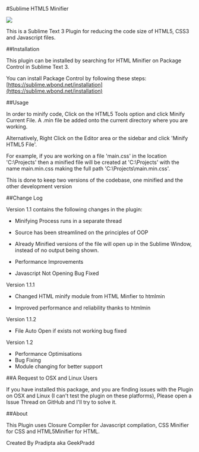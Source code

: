 #Sublime HTML5 Minifier

<a href="https://packagecontrol.io/packages/HTML%20Minifier"><img src="https://packagecontrol.herokuapp.com/downloads/HTML%20Minifier.svg"></a>

This is a Sublime Text 3 Plugin for reducing the code size of HTML5, CSS3 and Javascript files. 

##Installation

This plugin can be installed by searching for HTML Minifier on Package Control in Sublime Text 3. 

You can install Package Control by following these steps: [https://sublime.wbond.net/installation](https://sublime.wbond.net/installation)

##Usage

In order to minify code, Click on the HTML5 Tools option and click Minify Current File. A .min file be added onto the current directory where you are working. 

Alternatively, Right Click on the Editor area or the sidebar and click 'Minify HTML5 File'.

For example, if you are working on a file 'main.css' in the location 'C:\Projects\' then a minified file will be created at 'C:\Projects\' with the name main.min.css making the full path 'C:\Projects\main.min.css'.

This is done to keep two versions of the codebase, one minified and the other development version

##Change Log

Version 1.1 contains the following changes in the plugin:

- Minifying Process runs in a separate thread

- Source has been streamlined on the principles of OOP

- Already Minified versions of the file will open up in the Sublime Window, instead of no output being shown.

- Performance Improvements

- Javascript Not Opening Bug Fixed 

Version 1.1.1

- Changed HTML minify module from HTML Minfier to htmlmin

- Improved performance and reliability thanks to htmlmin

Version 1.1.2

- File Auto Open if exists not working bug fixed

Version 1.2

- Performance Optimisations
- Bug Fixing
- Module changing for better support

##A Request to OSX and Linux Users

If you have installed this package, and you are finding issues with the Plugin on OSX and Linux (I can't test the plugin on these platforms), Please open a Issue Thread on GitHub and I'll try to solve it.

##About 

This Plugin uses Closure Compiler for Javascript compilation, CSS Minifier for CSS and HTML5Minifier for HTML.

Created By Pradipta aka GeekPradd